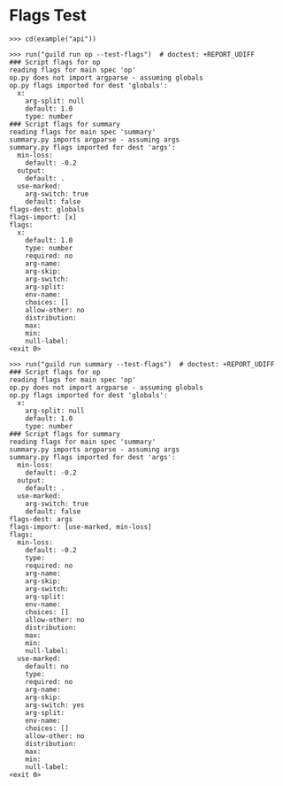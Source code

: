 # Flags Test

    >>> cd(example("api"))

    >>> run("guild run op --test-flags")  # doctest: +REPORT_UDIFF
    ### Script flags for op
    reading flags for main spec 'op'
    op.py does not import argparse - assuming globals
    op.py flags imported for dest 'globals':
      x:
        arg-split: null
        default: 1.0
        type: number
    ### Script flags for summary
    reading flags for main spec 'summary'
    summary.py imports argparse - assuming args
    summary.py flags imported for dest 'args':
      min-loss:
        default: -0.2
      output:
        default: .
      use-marked:
        arg-switch: true
        default: false
    flags-dest: globals
    flags-import: [x]
    flags:
      x:
        default: 1.0
        type: number
        required: no
        arg-name:
        arg-skip:
        arg-switch:
        arg-split:
        env-name:
        choices: []
        allow-other: no
        distribution:
        max:
        min:
        null-label:
    <exit 0>

    >>> run("guild run summary --test-flags")  # doctest: +REPORT_UDIFF
    ### Script flags for op
    reading flags for main spec 'op'
    op.py does not import argparse - assuming globals
    op.py flags imported for dest 'globals':
      x:
        arg-split: null
        default: 1.0
        type: number
    ### Script flags for summary
    reading flags for main spec 'summary'
    summary.py imports argparse - assuming args
    summary.py flags imported for dest 'args':
      min-loss:
        default: -0.2
      output:
        default: .
      use-marked:
        arg-switch: true
        default: false
    flags-dest: args
    flags-import: [use-marked, min-loss]
    flags:
      min-loss:
        default: -0.2
        type:
        required: no
        arg-name:
        arg-skip:
        arg-switch:
        arg-split:
        env-name:
        choices: []
        allow-other: no
        distribution:
        max:
        min:
        null-label:
      use-marked:
        default: no
        type:
        required: no
        arg-name:
        arg-skip:
        arg-switch: yes
        arg-split:
        env-name:
        choices: []
        allow-other: no
        distribution:
        max:
        min:
        null-label:
    <exit 0>
